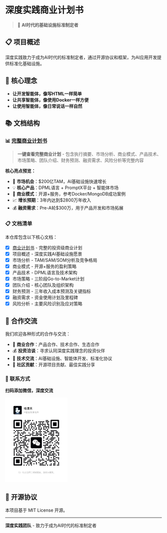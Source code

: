 # 深度实践商业计划书

> 🚀 **AI时代的基础设施标准制定者**

## 📋 项目概述

深度实践致力于成为AI时代的标准制定者，通过开源协议和框架，为AI应用开发提供标准化基础设施。

## 🎯 核心理念

- **让开发智能体，像写HTML一样简单**
- **让共享智能体，像使用Docker一样方便**  
- **让使用智能体，像日常说话一样自然**

## 📚 文档结构

### 📊 [完整商业计划书](./business_plan.md)

> **一键查看完整商业计划** - 包含执行摘要、市场分析、商业模式、产品技术、市场策略、团队介绍、财务预测、融资需求、风险分析等完整内容

**核心亮点预览：**
- 🎯 **市场机会**：$200亿TAM，AI基础设施快速增长
- 💡 **核心产品**：DPML语言 + PromptX平台 + 智能体市场
- 🚀 **商业模式**：开源+服务，参考Docker/MongoDB成功案例
- 📈 **增长预期**：3年内达到$2800万年收入
- 💰 **融资需求**：Pre-A轮$300万，用于产品开发和市场拓展

### 📋 文档清单

本仓库包含以下核心文档：

- [x] [商业计划书](./business_plan.md) - 完整的投资级商业计划
- [x] 项目概述 - 深度实践AI基础设施愿景
- [x] 市场分析 - TAM/SAM/SOM分析及竞争格局
- [x] 商业模式 - 开源+服务的盈利策略
- [x] 产品技术 - DPML语言及技术架构
- [x] 市场策略 - 三阶段Go-to-Market计划
- [x] 团队介绍 - 核心团队及组织架构
- [x] 财务预测 - 三年收入成本预测及关键指标
- [x] 融资需求 - 资金使用计划及里程碑
- [x] 风险分析 - 主要风险识别及应对策略

## 🤝 合作交流

我们欢迎各种形式的合作与交流：

- 💼 **商业合作**：产品合作、技术合作、生态合作
- 💰 **投资洽谈**：寻求认同深度实践理念的投资伙伴
- 🎯 **技术交流**：AI基础设施、智能体开发、标准化协议
- 🌟 **社区贡献**：开源项目贡献、最佳实践分享

### 📱 联系方式

**扫码添加微信，深度交流**

<div align="left">
<img src="qrcode.jpg" alt="微信二维码" width="200"/>
</div>

## 📄 开源协议

本项目基于 MIT License 开源。

---

**深度实践团队** - 致力于成为AI时代的标准制定者